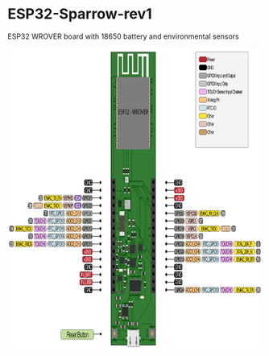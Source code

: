 # ESP32-Sparrow-rev1
ESP32 WROVER board with 18650 battery and environmental sensors


<img src="https://github.com/dantudose/ESP32-Sparrow-rev1/blob/main/esp32_sparrow.png" height="600"/>
